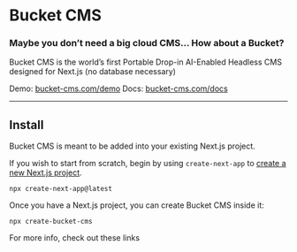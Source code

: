 # Bucket CMS

### Maybe you don’t need a big cloud CMS... How about a Bucket?

Bucket CMS is the world’s first Portable Drop-in AI-Enabled Headless CMS designed for Next.js (no database necessary)

Demo: [bucket-cms.com/demo](https://bucket-cms.com/demo)
Docs: [bucket-cms.com/docs](https://bucket-cms.com/docs)

---

## Install

Bucket CMS is meant to be added into your existing Next.js project.

If you wish to start from scratch, begin by using `create-next-app` to [create a new Next.js project](https://nextjs.org/docs/pages/api-reference/create-next-app).

```
npx create-next-app@latest
```

Once you have a Next.js project, you can create Bucket CMS inside it:

```
npx create-bucket-cms
```

For more info, check out these links




